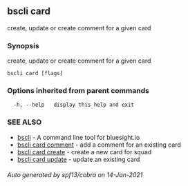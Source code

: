 ## bscli card

create, update or create comment for a given card

### Synopsis

create, update or create comment for a given card
	

```
bscli card [flags]
```

### Options inherited from parent commands

```
  -h, --help   display this help and exit
```

### SEE ALSO

* [bscli](bscli.md)	 - A command line tool for bluesight.io
* [bscli card comment](bscli_card_comment.md)	 - add a comment for an existing card
* [bscli card create](bscli_card_create.md)	 - create a new card for squad
* [bscli card update](bscli_card_update.md)	 - update an existing card

###### Auto generated by spf13/cobra on 14-Jan-2021
